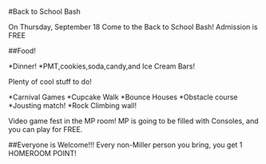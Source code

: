 #Back to School Bash

On Thursday, September 18 Come to the Back to School Bash!
Admission is FREE

##Food!

*Dinner!
*PMT,cookies,soda,candy,and Ice Cream Bars!

Plenty of cool stuff to do!

*Carnival Games
*Cupcake Walk
*Bounce Houses
*Obstacle course
*Jousting match!
*Rock Climbing wall!

Video game fest in the MP room!
MP is going to be filled with Consoles, and you can play for FREE.

##Everyone is Welcome!!!
Every non-Miller person you bring, you get 1 HOMEROOM POINT!
